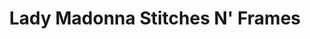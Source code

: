 ---
title: "Lady Madonna Stitches N' Frames"
url: /manila/lady-madonna-stitches-n-frames/
shop: Basteln
---